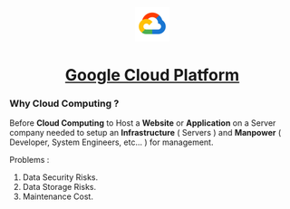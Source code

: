 <p align=center><img src='Cloud.png' width=12%></p>

<h1 align=center><a href='https://cloud.google.com/'>Google Cloud Platform</a></h1>

### Why Cloud Computing ?

Before **Cloud Computing** to Host a **Website** or **Application** on a Server company needed to setup an **Infrastructure** ( Servers ) and **Manpower** ( Developer, System Engineers, etc... ) for management.

Problems :
1. Data Security Risks.
2. Data Storage Risks.
3. Maintenance Cost. 
